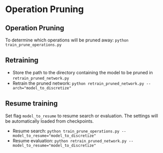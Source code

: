# Operation Pruning

## Operation Pruning
To determine which operations will be pruned away: `python train_prune_operations.py`

## Retraining
- Store the path to the directory containing the model to be pruned in `retrain_pruned_network.py`
- Retrain the pruned network: `python retrain_pruned_network.py --arch="model_to_discretize"`

## Resume training
Set flag `model_to_resume` to resume search or evaluation. The settings will be automatically loaded from checkpoints.
- Resume search: `python train_prune_operations.py --model_to_resume="model_to_discretize"`
- Resume evaluation: `python retrain_pruned_network.py --model_to_resume="model_to_discretize"`